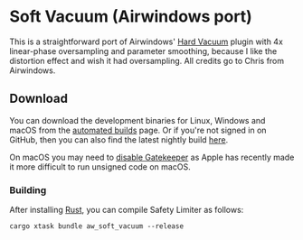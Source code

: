 # Soft Vacuum (Airwindows port)

This is a straightforward port of Airwindows' [Hard
Vacuum](https://www.airwindows.com/hard-vacuum-vst/) plugin with 4x linear-phase
oversampling and parameter smoothing, because I like the distortion effect and
wish it had oversampling. All credits go to Chris from Airwindows.

## Download

You can download the development binaries for Linux, Windows and macOS from the
[automated
builds](https://github.com/robbert-vdh/nih-plug/actions/workflows/build.yml?query=branch%3Amaster)
page. Or if you're not signed in on GitHub, then you can also find the latest nightly
build [here](https://nightly.link/robbert-vdh/nih-plug/workflows/build/master).

On macOS you may need to [disable
Gatekeeper](https://disable-gatekeeper.github.io/) as Apple has recently made it
more difficult to run unsigned code on macOS.

### Building

After installing [Rust](https://rustup.rs/), you can compile Safety Limiter as
follows:

```shell
cargo xtask bundle aw_soft_vacuum --release
```
